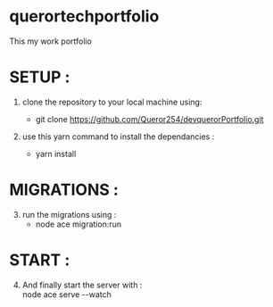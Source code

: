 # querortechportfolio
This my work portfolio

# SETUP : 
1. clone the  repository to your local machine using: 
      - git clone https://github.com/Queror254/devquerorPortfolio.git

2. use this yarn command to install the dependancies : 
      - yarn install
# MIGRATIONS :
3. run the migrations using : 
      - node ace migration:run
# START : 
4. And finally  start the server with :  
       node ace serve --watch
